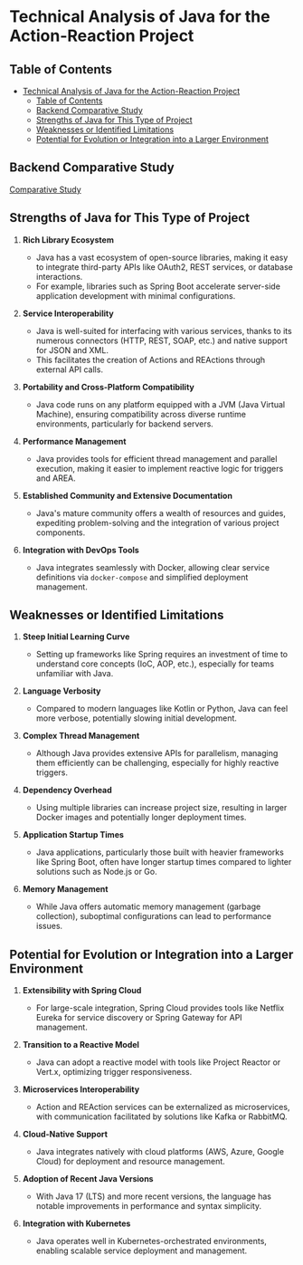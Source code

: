 # Technical Analysis of Java for the Action-Reaction Project

## Table of Contents

- [Technical Analysis of Java for the Action-Reaction Project](#technical-analysis-of-java-for-the-action-reaction-project)
  - [Table of Contents](#table-of-contents)
  - [Backend Comparative Study](#backend-comparative-study)
  - [Strengths of Java for This Type of Project](#strengths-of-java-for-this-type-of-project)
  - [Weaknesses or Identified Limitations](#weaknesses-or-identified-limitations)
  - [Potential for Evolution or Integration into a Larger Environment](#potential-for-evolution-or-integration-into-a-larger-environment)

## Backend Comparative Study

[Comparative Study](../README.md)

## Strengths of Java for This Type of Project

1. **Rich Library Ecosystem**
   - Java has a vast ecosystem of open-source libraries, making it easy to integrate third-party APIs like OAuth2, REST services, or database interactions.
   - For example, libraries such as Spring Boot accelerate server-side application development with minimal configurations.

2. **Service Interoperability**
   - Java is well-suited for interfacing with various services, thanks to its numerous connectors (HTTP, REST, SOAP, etc.) and native support for JSON and XML.
   - This facilitates the creation of Actions and REActions through external API calls.

3. **Portability and Cross-Platform Compatibility**
   - Java code runs on any platform equipped with a JVM (Java Virtual Machine), ensuring compatibility across diverse runtime environments, particularly for backend servers.

4. **Performance Management**
   - Java provides tools for efficient thread management and parallel execution, making it easier to implement reactive logic for triggers and AREA.

5. **Established Community and Extensive Documentation**
   - Java's mature community offers a wealth of resources and guides, expediting problem-solving and the integration of various project components.

6. **Integration with DevOps Tools**
   - Java integrates seamlessly with Docker, allowing clear service definitions via `docker-compose` and simplified deployment management.

## Weaknesses or Identified Limitations

1. **Steep Initial Learning Curve**
   - Setting up frameworks like Spring requires an investment of time to understand core concepts (IoC, AOP, etc.), especially for teams unfamiliar with Java.

2. **Language Verbosity**
   - Compared to modern languages like Kotlin or Python, Java can feel more verbose, potentially slowing initial development.

3. **Complex Thread Management**
   - Although Java provides extensive APIs for parallelism, managing them efficiently can be challenging, especially for highly reactive triggers.

4. **Dependency Overhead**
   - Using multiple libraries can increase project size, resulting in larger Docker images and potentially longer deployment times.

5. **Application Startup Times**
   - Java applications, particularly those built with heavier frameworks like Spring Boot, often have longer startup times compared to lighter solutions such as Node.js or Go.

6. **Memory Management**
   - While Java offers automatic memory management (garbage collection), suboptimal configurations can lead to performance issues.

## Potential for Evolution or Integration into a Larger Environment

1. **Extensibility with Spring Cloud**
   - For large-scale integration, Spring Cloud provides tools like Netflix Eureka for service discovery or Spring Gateway for API management.

2. **Transition to a Reactive Model**
   - Java can adopt a reactive model with tools like Project Reactor or Vert.x, optimizing trigger responsiveness.

3. **Microservices Interoperability**
   - Action and REAction services can be externalized as microservices, with communication facilitated by solutions like Kafka or RabbitMQ.

4. **Cloud-Native Support**
   - Java integrates natively with cloud platforms (AWS, Azure, Google Cloud) for deployment and resource management.

5. **Adoption of Recent Java Versions**
   - With Java 17 (LTS) and more recent versions, the language has notable improvements in performance and syntax simplicity.

6. **Integration with Kubernetes**
   - Java operates well in Kubernetes-orchestrated environments, enabling scalable service deployment and management.